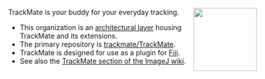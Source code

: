 <img align="right" width="128" src="https://imagej.net/media/icons/trackmate.png"> TrackMate is your buddy for your everyday tracking.

* This organization is an [architectural layer](https://imagej.net/develop/architecture#organizational-structure) housing TrackMate and its extensions.
* The primary repository is [trackmate/TrackMate](https://github.com/trackmate/TrackMate).
* TrackMate is designed for use as a plugin for [Fiji](https://github.com/fiji).
* See also the [TrackMate section of the ImageJ wiki](https://imagej.net/plugins/trackmate).
